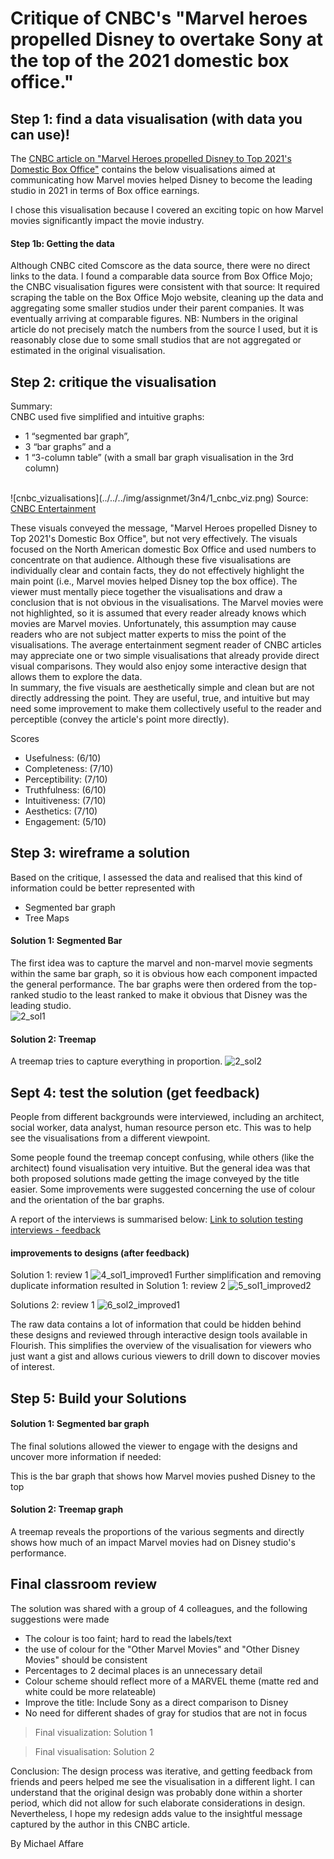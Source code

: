 # Critique of CNBC's "Marvel heroes propelled Disney to overtake Sony at the top of the 2021 domestic box office."


## Step 1: find a data visualisation (with data you can use)!
The <a href="https://www.cnbc.com/2022/01/07/disney-topped-the-2021-domestic-box-office.html" target="_blank">CNBC article on "Marvel Heroes propelled Disney to Top 2021's Domestic Box Office"</a> contains the below visualisations aimed at communicating how Marvel movies helped Disney to become the leading studio in 2021 in terms of Box office earnings.

I chose this visualisation because I covered an exciting topic on how Marvel movies significantly impact the movie industry.

#### Step 1b: Getting the data
Although CNBC cited Comscore as the data source, there were no direct links to the data. 
I found a comparable data source from Box Office Mojo; the CNBC visualisation figures were consistent with that source:
It required scraping the table on the Box Office Mojo website, cleaning up the data and aggregating some smaller studios under their parent companies.
It was eventually arriving at comparable figures. NB: Numbers in the original article do not precisely match the numbers from the source I used, but it is reasonably close due to some small studios that are not aggregated or estimated in the original visualisation.


## Step 2: critique the visualisation
Summary: <br/>
CNBC used five simplified and intuitive graphs:
- 1 “segmented bar graph”, 
- 3 “bar graphs” and a 
- 1 “3-column table” (with a small bar graph visualisation in the 3rd column) 
<br/>
![cnbc_vizualisations](../../../img/assignmet/3n4/1_cnbc_viz.png)
Source: <a href="https://www.cnbc.com/2022/01/07/disney-topped-the-2021-domestic-box-office.html" target="_blank">CNBC Entertainment</a>
<br/>

These visuals conveyed the message, "Marvel Heroes propelled Disney to Top 2021's Domestic Box Office", but not very effectively.
The visuals focused on the North American domestic Box Office and used numbers to concentrate on that audience.
Although these five visualisations are individually clear and contain facts, they do not effectively highlight the main point (i.e., Marvel movies helped Disney top the box office). 
The viewer must mentally piece together the visualisations and draw a conclusion that is not obvious in the visualisations. 
The Marvel movies were not highlighted, so it is assumed that every reader already knows which movies are Marvel movies. Unfortunately, this assumption may cause readers who are not subject matter experts to miss the point of the visualisations.
The average entertainment segment reader of CNBC articles may appreciate one or two simple visualisations that already provide direct visual comparisons. They would also enjoy some interactive design that allows them to explore the data.   
In summary, the five visuals are aesthetically simple and clean but are not directly addressing the point. 
They are useful, true, and intuitive but may need some improvement to make them collectively useful to the reader and perceptible (convey the article's point more directly).

Scores
- Usefulness: (6/10)
- Completeness: (7/10)
- Perceptibility: (7/10)
- Truthfulness: (6/10)
- Intuitiveness: (7/10)
- Aesthetics: (7/10)
- Engagement: (5/10)


## Step 3: wireframe a solution
Based on the critique, I assessed the data and realised that this kind of information could be better represented with 
-  Segmented bar graph
-  Tree Maps

#### Solution 1: Segmented Bar
The first idea was to capture the marvel and non-marvel movie segments within the same bar graph, so it is obvious how each component impacted the general performance. 
The bar graphs were then ordered from the top-ranked studio to the least ranked to make it obvious that Disney was the leading studio.<br/>
![2_sol1](../../../img/assignmet/3n4/2_sol1.png)


#### Solution 2: Treemap
A treemap tries to capture everything in proportion.
![2_sol2](../../../img/assignmet/3n4/3_sol2.png)



## Sept 4: test the solution (get feedback)
People from different backgrounds were interviewed, including an architect, social worker, data analyst, human resource person etc. This was to help see the visualisations from a different viewpoint.

Some people found the treemap concept confusing, while others (like the architect) found visualisation very intuitive. But the general idea was that both proposed solutions made getting the image conveyed by the title easier. Some improvements were suggested concerning the use of colour and the orientation of the bar graphs.

A report of the interviews is summarised below:
<a href="https://docs.google.com/forms/d/19SKseS_ksZhfiW71MLcn495kR6TKzsdJsj6n60cgaVU/viewanalytics" target="_blank">Link to solution testing interviews - feedback</a>


#### improvements to designs (after feedback)
Solution 1: review 1
![4_sol1_improved1](../../../img/assignmet/3n4/4_sol1_improved1.jpg)
Further simplification and removing duplicate information resulted in 
Solution 1: review 2
![5_sol1_improved2](../../../img/assignmet/3n4/5_sol1_improved2.jpg)

Solutions 2: review 1
![6_sol2_improved1](../../../img/assignmet/3n4/6_sol2_improved1.jpg)

The raw data contains a lot of information that could be hidden behind these designs and reviewed through interactive design tools available in Flourish. This simplifies the overview of the visualisation for viewers who just want a gist and allows curious viewers to drill down to discover movies of interest.

## Step 5: Build your Solutions

#### Solution 1: Segmented bar graph
The final solutions allowed the viewer to engage with the designs and uncover more information if needed:

This is the bar graph that shows how Marvel movies pushed Disney to the top
<div class="flourish-embed flourish-hierarchy" data-src="visualisation/11217477"><script src="https://public.flourish.studio/resources/embed.js"></script></div>

#### Solution 2: Treemap graph
A treemap reveals the proportions of the various segments and directly shows how much of an impact Marvel movies had on Disney studio's performance. 
<div class="flourish-embed flourish-hierarchy" data-src="visualisation/11216182"><script src="https://public.flourish.studio/resources/embed.js"></script></div>



## Final classroom review
The solution was shared with a group of 4 colleagues, and the following suggestions were made
- The colour is too faint; hard to read the labels/text
- the use of colour for the "Other Marvel Movies" and "Other Disney Movies" should be consistent
- Percentages to 2 decimal places is an unnecessary detail
- Colour scheme should reflect more of a MARVEL theme (matte red and white could be more relateable)
- Improve the title: Include Sony as a direct comparison to Disney
- No need for different shades of gray for studios that are not in focus

> Final visualization: Solution 1 
<div class="flourish-embed flourish-hierarchy" data-src="visualisation/11235444"><script src="https://public.flourish.studio/resources/embed.js"></script></div>


> Final visualisation: Solution 2
<div class="flourish-embed flourish-hierarchy" data-src="visualisation/11236455"><script src="https://public.flourish.studio/resources/embed.js"></script></div>

Conclusion:
The design process was iterative, and getting feedback from friends and peers helped me see the visualisation in a different light.
I can understand that the original design was probably done within a shorter period, which did not allow for such elaborate considerations in design. Nevertheless, I hope my redesign adds value to the insightful message captured by the author in this CNBC article.

By Michael Affare




